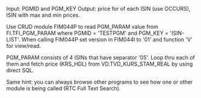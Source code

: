 Input: PGMID and PGM_KEY
Output: price for of each ISIN (use OCCURS), ISIN with max and min prices. 

Use CRUD module FIM044P to read PGM_PARAM value from FI.TFI_PGM_PARAM where PGMID = 'TESTPGM' and PGM_KEY = 'ISIN-LIST'.
When calling FIM044P set version in FIM044I to '01' and function 'V' for view/read.

PGM_PARAM consists of 4 ISINs that have separator '05'.
Loop thru each of them and fetch price (KRS_HDL) from VD.TVD_KURS_STAM_REAL by using direct SQL.

Same hint: you can always browse other programs to see how one or other module is being called (RTC Full Text Search). 
